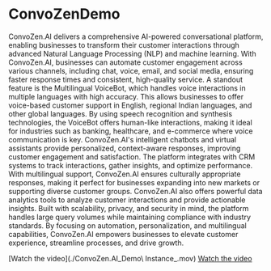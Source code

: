 # ConvoZenDemo

ConvoZen.AI delivers a comprehensive AI-powered conversational platform, enabling businesses to transform their customer interactions through advanced Natural Language Processing (NLP) and machine learning. With ConvoZen.AI, businesses can automate customer engagement across various channels, including chat, voice, email, and social media, ensuring faster response times and consistent, high-quality service. A standout feature is the Multilingual VoiceBot, which handles voice interactions in multiple languages with high accuracy. This allows businesses to offer voice-based customer support in English, regional Indian languages, and other global languages. By using speech recognition and synthesis technologies, the VoiceBot offers human-like interactions, making it ideal for industries such as banking, healthcare, and e-commerce where voice communication is key. ConvoZen.AI's intelligent chatbots and virtual assistants provide personalized, context-aware responses, improving customer engagement and satisfaction. The platform integrates with CRM systems to track interactions, gather insights, and optimize performance. With multilingual support, ConvoZen.AI ensures culturally appropriate responses, making it perfect for businesses expanding into new markets or supporting diverse customer groups. ConvoZen.AI also offers powerful data analytics tools to analyze customer interactions and provide actionable insights. Built with scalability, privacy, and security in mind, the platform handles large query volumes while maintaining compliance with industry standards. By focusing on automation, personalization, and multilingual capabilities, ConvoZen.AI empowers businesses to elevate customer experience, streamline processes, and drive growth.

[Watch the video](./ConvoZen.AI_Demo\ Instance_.mov)
[Watch the video](./videos/demo.mov)
